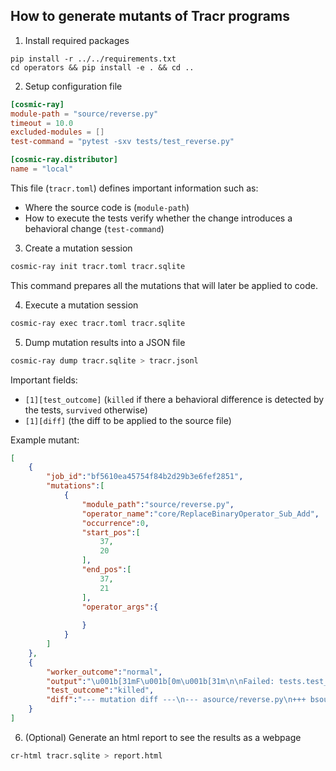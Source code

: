 ## How to generate mutants of Tracr programs

1. Install required packages

```
pip install -r ../../requirements.txt
cd operators && pip install -e . && cd ..
```

2. Setup configuration file

```toml
[cosmic-ray]
module-path = "source/reverse.py"
timeout = 10.0
excluded-modules = []
test-command = "pytest -sxv tests/test_reverse.py"

[cosmic-ray.distributor]
name = "local"
```

This file (`tracr.toml`) defines important information such as:
- Where the source code is (`module-path`)
- How to execute the tests verify whether the change introduces a behavioral change (`test-command`)

3. Create a mutation session

```bash
cosmic-ray init tracr.toml tracr.sqlite
```

This command prepares all the mutations that will later be applied to code.

4. Execute a mutation session

```bash
cosmic-ray exec tracr.toml tracr.sqlite
```

5. Dump mutation results into a JSON file

```bash
cosmic-ray dump tracr.sqlite > tracr.jsonl
```

Important fields:
- `[1][test_outcome]` (`killed` if there a behavioral difference is detected by the tests, `survived` otherwise)
- `[1][diff]` (the diff to be applied to the source file)

Example mutant:
```json
[
    {
        "job_id":"bf5610ea45754f84b2d29b3e6fef2851",
        "mutations":[
            {
                "module_path":"source/reverse.py",
                "operator_name":"core/ReplaceBinaryOperator_Sub_Add",
                "occurrence":0,
                "start_pos":[
                    37,
                    20
                ],
                "end_pos":[
                    37,
                    21
                ],
                "operator_args":{
                    
                }
            }
        ]
    },
    {
        "worker_outcome":"normal",
        "output":"\u001b[31mF\u001b[0m\u001b[31m\n\nFailed: tests.test_reverse.TestReverse.test_reverse\nTraceback (most recent call last):\n  File \"/home/andre/Repos/RASPing/.venv/lib/python3.12/site-packages/hammett/impl.py\", line 549, in run_test\n    resolved_function(**resolved_kwargs)\n  File \"/home/andre/Repos/RASPing/experiments/mutation/tests/test_reverse.py\", line 24, in test_reverse\n    assert result[:-1] == data[1][1:]\n           ^^^^^^^^^^^^^^^^^^^^^^^^^^\nAssertionError\n\n\n\u001b[0m\n--- Local variables ---\ndata:\n    (\n        [\n            'BOS',\n            np.str_('e'),\n            np.str_('b'),\n            np.str_('d'),\n            np.str_('d'),\n            np.str_('c'),\n            np.str_('a'),\n            np.str_('a'),\n            np.str_('e'),\n            np.str_('d'),\n            np.str_('d'),\n        ],\n        [\n            'BOS',\n            np.str_('d'),\n            np.str_('d'),\n            np.str_('e'),\n            np.str_('a'),\n            np.str_('a'),\n            np.str_('c'),\n            np.str_('d'),\n            np.str_('d'),\n            np.str_('b'),\n            np.str_('e'),\n        ],\n    )\nresult:\n    [\n        np.str_('d'),\n        None,\n        None,\n        None,\n        None,\n        None,\n        None,\n        None,\n        None,\n        None,\n        None,\n    ]\nself:\n    <tests.test_reverse.TestReverse object at 0x72edfb32d490>\n\n--- Assert components ---\nleft:\n    [\n        np.str_('d'),\n        None,\n        None,\n        None,\n        None,\n        None,\n        None,\n        None,\n        None,\n        None,\n    ]\nright:\n    [\n        np.str_('d'),\n        np.str_('d'),\n        np.str_('e'),\n        np.str_('a'),\n        np.str_('a'),\n        np.str_('c'),\n        np.str_('d'),\n        np.str_('d'),\n        np.str_('b'),\n        np.str_('e'),\n    ]\n\n\u001b[31m0 succeeded, 1 failed, 0 skipped\u001b[0m\n",
        "test_outcome":"killed",
        "diff":"--- mutation diff ---\n--- asource/reverse.py\n+++ bsource/reverse.py\n@@ -34,7 +34,7 @@\n   Returns:\n     reverse : SOp that reverses the input sequence.\n   \"\"\"\n-  opp_idx = (length - rasp.indices).named(\"opp_idx\")\n+  opp_idx = (length + rasp.indices).named(\"opp_idx\")\n   opp_idx = (opp_idx - 1).named(\"opp_idx-1\")\n   reverse_selector = rasp.Select(rasp.indices, opp_idx,\n                                  rasp.Comparison.EQ).named(\"reverse_selector\")"
    }
]
```

6. (Optional) Generate an html report to see the results as a webpage

```bash
cr-html tracr.sqlite > report.html
```
